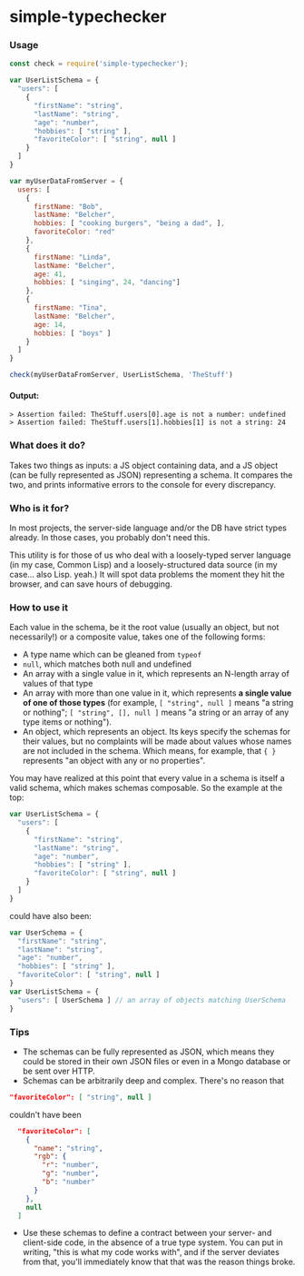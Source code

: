 # simple-typechecker

### Usage
```javascript
const check = require('simple-typechecker');

var UserListSchema = {
  "users": [
    {
      "firstName": "string",
      "lastName": "string",
      "age": "number",
      "hobbies": [ "string" ],
      "favoriteColor": [ "string", null ]
    }
  ]
}

var myUserDataFromServer = {
  users: [
    {
      firstName: "Bob",
      lastName: "Belcher",
      hobbies: [ "cooking burgers", "being a dad", ],
      favoriteColor: "red"
    },
    {
      firstName: "Linda",
      lastName: "Belcher",
      age: 41,
      hobbies: [ "singing", 24, "dancing"]
    },
    {
      firstName: "Tina",
      lastName: "Belcher",
      age: 14,
      hobbies: [ "boys" ]
    }
  ]
}

check(myUserDataFromServer, UserListSchema, 'TheStuff')
```
#### Output:
```
> Assertion failed: TheStuff.users[0].age is not a number: undefined
> Assertion failed: TheStuff.users[1].hobbies[1] is not a string: 24
```

### What does it do?
Takes two things as inputs: a JS object containing data, and a JS object (can
be fully represented as JSON) representing a schema. It compares the two, and
prints informative errors to the console for every discrepancy.

### Who is it for?
In most projects, the server-side language and/or the DB have strict types
already. In those cases, you probably don't need this.

This utility is for those of us who deal with a loosely-typed server language
(in my case, Common Lisp) and a loosely-structured data source (in my case...
also Lisp. yeah.) It will spot data problems the moment they hit the browser,
and can save hours of debugging.

### How to use it
Each value in the schema, be it the root value (usually an object, but not
necessarily!) or a composite value, takes one of the following forms:
- A type name which can be gleaned from `typeof`
- `null`, which matches both null and undefined
- An array with a single value in it, which represents an N-length array of
values of that type
- An array with more than one value in it, which represents **a single value of
one of those types** (for example, `[ "string", null ]` means
"a string or nothing"; `[ "string", [], null ]` means "a string or an array of
any type items or nothing").
- An object, which represents an object. Its keys specify the schemas for their
values, but no complaints will be made about values whose names are not included
in the schema. Which means, for example, that `{ }` represents "an object with
any or no properties".

You may have realized at this point that every value in a schema is itself a valid
schema, which makes schemas composable. So the example at the top:
```javascript
var UserListSchema = {
  "users": [
    {
      "firstName": "string",
      "lastName": "string",
      "age": "number",
      "hobbies": [ "string" ],
      "favoriteColor": [ "string", null ]
    }
  ]
}
```
could have also been:
```javascript
var UserSchema = {
  "firstName": "string",
  "lastName": "string",
  "age": "number",
  "hobbies": [ "string" ],
  "favoriteColor": [ "string", null ]
}
var UserListSchema = {
  "users": [ UserSchema ] // an array of objects matching UserSchema
}
```

### Tips
- The schemas can be fully represented as JSON, which means they could be
stored in their own JSON files or even in a Mongo database or be sent over HTTP.
- Schemas can be arbitrarily deep and complex. There's no reason that
```json
"favoriteColor": [ "string", null ]
```
couldn't have been
```json
  "favoriteColor": [
    {
      "name": "string",
      "rgb": {
        "r": "number",
        "g": "number",
        "b": "number"
      }
    },
    null
  ]
```
- Use these schemas to define a contract between your server- and client-side
code, in the absence of a true type system. You can put in writing, "this is
what my code works with", and if the server deviates from that, you'll
immediately know that that was the reason things broke.
